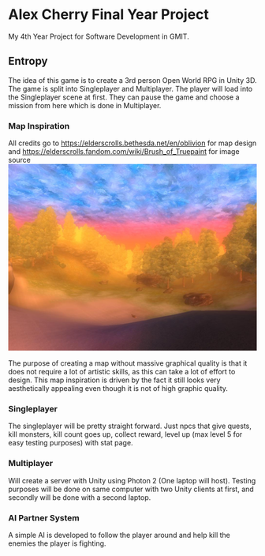 # Alex Cherry Final Year Project
My 4th Year Project for Software Development in GMIT.

## Entropy
The idea of this game is to create a 3rd person Open World RPG in Unity 3D. The game is split into Singleplayer and Multiplayer. The player will load into the Singleplayer scene at first. They can pause the game and choose a mission from here which is done in Multiplayer.

### Map Inspiration 
All credits go to https://elderscrolls.bethesda.net/en/oblivion for map design and https://elderscrolls.fandom.com/wiki/Brush_of_Truepaint for image source
![alt test](readmescreenshots/PaintedWorld.jpg)

The purpose of creating a map without massive graphical quality is that it does not require a lot of artistic skills, as this can take a lot of effort to design. This map inspiration is driven by the fact it still looks very aesthetically appealing even though it is not of high graphic quality.

### Singleplayer
The singleplayer will be pretty straight forward. Just npcs that give quests, kill monsters, kill count goes up, collect reward, level up (max level 5 for easy testing purposes) with stat page.

### Multiplayer 
Will create a server with Unity using Photon 2 (One laptop will host). Testing purposes will be done on same computer with two Unity clients at first, and secondly will be done with a second laptop. 

### AI Partner System
A simple AI is developed to follow the player around and help kill the enemies the player is fighting.


